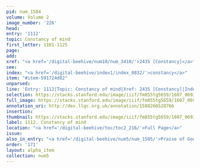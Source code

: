 ```yaml
---
pid: num_1504
volume: Volume 2
image_number: '226'
head:
entry: '1112'
topic: Constancy of mind
first_letter: 1101-1125
page:
add:
xref: "<a href='/digital-beehive/num10/num_3410/'>2435 [Constancy]</a>"
see:
index: "<a href='/digital-beehive/index1/index_0832/'>constancy</a>"
item: "#item-591724d82"
unparsed:
line: 'Entry: 1112|Topic: Constancy of mind|Xref: 2435 [Constancy]|Index: constancy|#item-591724d82'
selection: https://stacks.stanford.edu/image/iiif/fm855tg5659/1607_0693/910,1174,2726,640/full/0/default.jpg
full_image: https://stacks.stanford.edu/image/iiif/fm855tg5659/1607_0693/full/full/0/default.jpg
annotation_uri: http://dev.llgc.org.uk/annotation/1588266528766
insertion:
thumbnail: https://stacks.stanford.edu/image/iiif/fm855tg5659/1607_0693/910,1174,600,180/250,/0/default.jpg
label: 1112. Constancy of mind
location: "<a href='/digital-beehive/toc/toc2_216/'>Full Page</a>"
issue:
also_in_entry: "<a href='/digital-beehive/num5/num_1505/'>Praise of God or Men</a>"
order: '171'
layout: alpha_item
collection: num5
---
```

